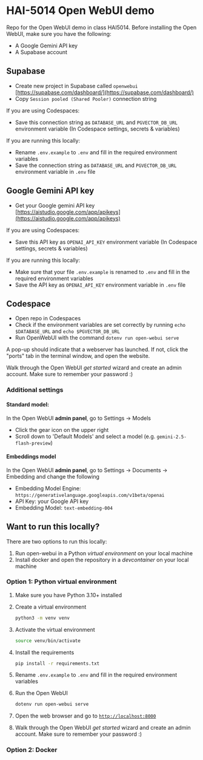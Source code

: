 # HAI-5014 Open WebUI demo

Repo for the Open WebUI demo in class HAI5014. Before installing the Open WebUI, make sure you have the following:

- A Google Gemini API key
- A Supabase account

## Supabase

- Create new project in Supabase called `openwebui` [https://supabase.com/dashboard/](https://supabase.com/dashboard/)
- Copy `Session pooled (Shared Pooler)` connection string

If you are using Codespaces:

- Save this connection string as `DATABASE_URL` and `PGVECTOR_DB_URL` environment variable (In Codespace settings, secrets & variables)

If you are running this locally:

- Rename `.env.example` to `.env` and fill in the required environment variables
- Save the connection string as `DATABASE_URL` and `PGVECTOR_DB_URL` environment variable in `.env` file

## Google Gemini API key

- Get your Google gemini API key [https://aistudio.google.com/app/apikeys](https://aistudio.google.com/app/apikeys)

If you are using Codespaces:

- Save this API key as `OPENAI_API_KEY` environment variable (In Codespace settings, secrets & variables)

If you are running this locally:

- Make sure that your file `.env.example` is renamed to `.env` and fill in the required environment variables
- Save the API key as `OPENAI_API_KEY` environment variable in `.env` file

## Codespace

- Open repo in Codespaces
- Check if the environment variables are set correctly by running `echo $DATABASE_URL` and `echo $PGVECTOR_DB_URL`
- Run OpenWebUI with the command `dotenv run open-webui serve`

A pop-up should indicate that a webserver has launched. If not, click the "ports" tab in the terminal window, and open the website.

Walk through the Open WebUI *get started* wizard and create an admin account. Make sure to remember your password :)

### Additional settings

#### Standard model:

In the Open WebUI **admin panel**, go to Settings -> Models

- Click the gear icon on the upper right
- Scroll down to 'Default Models' and select a model (e.g. `gemini-2.5-flash-preview`)  

#### Embeddings model

In the Open WebUI **admin panel**, go to Settings -> Documents -> Embedding and change the following

- Embedding Model Engine: `https://generativelanguage.googleapis.com/v1beta/openai`
- API Key: your Google API key
- Embedding Model: `text-embedding-004`


## Want to run this locally?

There are two options to run this locally:

1. Run open-webui in a Python *virtual environment* on your local machine
2. Install docker and open the repository in a *devcontainer* on your local machine

### Option 1: Python virtual environment

1. Make sure you have Python 3.10+ installed
2. Create a virtual environment

    ```bash
    python3 -m venv venv
    ```

3. Activate the virtual environment

    ```bash
    source venv/bin/activate
    ```

4. Install the requirements

    ```bash
    pip install -r requirements.txt
    ```

5. Rename `.env.example` to `.env` and fill in the required environment variables
6. Run the Open WebUI

    ```bash
    dotenv run open-webui serve
    ```

7. Open the web browser and go to [`http://localhost:8000`](http://localhost:8000)
8. Walk through the Open WebUI *get started* wizard and create an admin account. Make sure to remember your password :)

### Option 2: Docker